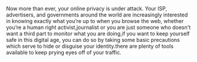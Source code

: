 
Now more than ever, your online privacy is under attack. Your ISP, advertisers, and governments around the world are increasingly interested in knowing exactly what    you’re up to when you browse the web, whether you’re a human right activist,journalist or you  are just someone who doesn't want a third part to monitor what you are doing,if you want to keep yourself safe in this digital age, you can do so by taking some basic precautions which serve to hide or disguise your identity.there are plenty of tools available to keep prying eyes off of your traffic.
